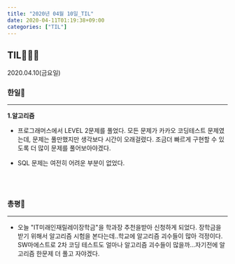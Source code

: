 ```yaml
---
title: "2020년 04월 10일_TIL"
date: 2020-04-11T01:19:38+09:00
categories: ["TIL"]
---
```

## TIL👨‍💻💪
2020.04.10(금요일)

### 한일🤘
***

**1.알고리즘**
  
  - 프로그래머스에서 LEVEL 2문제를 풀었다. 모든 문제가 카카오 코딩테스트 문제였는데, 문제는 풀만했지만 생각보다 시간이 오래걸렸다. 조금더 빠르게 구현할 수 있도록 더 많이 문제를 풀어보아야겠다.
  
  - SQL 문제는 여전히 어려운 부분이 없었다.
  
  <br><br>
  
### 총평💬
***

- 오늘 "IT미래인재릴레이장학금"을 학과장 추천을받아 신청하게 되었다. 장학금을 받기 위해서 알고리즘 시험을 본다는데..학교에 알고리즘 괴수들이 많아 걱정이다. SW마에스트로 2차 코딩 테스트도 얼마나 알고리즘 괴수들이 많을까...자기전에 알고리즘 한문제 더 풀고 자야겠다.
